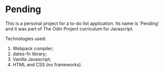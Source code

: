 # Pending
This is a personal project for a to-do list application. Its name is 'Pending' and it was part of The Odin Project curriculum for Javascript. 

Technologies used: 
1. Webpack compiler; 
2. dates-fn library; 
3. Vanilla Javascript; 
4. HTML and CSS (no frameworks). 
